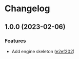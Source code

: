# Changelog

## 1.0.0 (2023-02-06)


### Features

* Add engine skeleton ([e2ef202](https://github.com/evematic/evematic/commit/e2ef202c42b6012c34a29f4641520d7ba33501ad))
